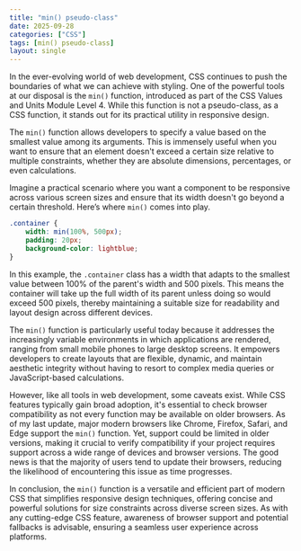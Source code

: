 ```yaml
---
title: "min() pseudo-class"
date: 2025-09-28
categories: ["CSS"]
tags: [min() pseudo-class]
layout: single
---
```


In the ever-evolving world of web development, CSS continues to push the boundaries of what we can achieve with styling. One of the powerful tools at our disposal is the `min()` function, introduced as part of the CSS Values and Units Module Level 4. While this function is not a pseudo-class, as a CSS function, it stands out for its practical utility in responsive design.

The `min()` function allows developers to specify a value based on the smallest value among its arguments. This is immensely useful when you want to ensure that an element doesn't exceed a certain size relative to multiple constraints, whether they are absolute dimensions, percentages, or even calculations.

Imagine a practical scenario where you want a component to be responsive across various screen sizes and ensure that its width doesn't go beyond a certain threshold. Here’s where `min()` comes into play.

```css
.container {
    width: min(100%, 500px);
    padding: 20px;
    background-color: lightblue;
}
```

In this example, the `.container` class has a width that adapts to the smallest value between 100% of the parent's width and 500 pixels. This means the container will take up the full width of its parent unless doing so would exceed 500 pixels, thereby maintaining a suitable size for readability and layout design across different devices.

The `min()` function is particularly useful today because it addresses the increasingly variable environments in which applications are rendered, ranging from small mobile phones to large desktop screens. It empowers developers to create layouts that are flexible, dynamic, and maintain aesthetic integrity without having to resort to complex media queries or JavaScript-based calculations.

However, like all tools in web development, some caveats exist. While CSS features typically gain broad adoption, it's essential to check browser compatibility as not every function may be available on older browsers. As of my last update, major modern browsers like Chrome, Firefox, Safari, and Edge support the `min()` function. Yet, support could be limited in older versions, making it crucial to verify compatibility if your project requires support across a wide range of devices and browser versions. The good news is that the majority of users tend to update their browsers, reducing the likelihood of encountering this issue as time progresses.

In conclusion, the `min()` function is a versatile and efficient part of modern CSS that simplifies responsive design techniques, offering concise and powerful solutions for size constraints across diverse screen sizes. As with any cutting-edge CSS feature, awareness of browser support and potential fallbacks is advisable, ensuring a seamless user experience across platforms.
